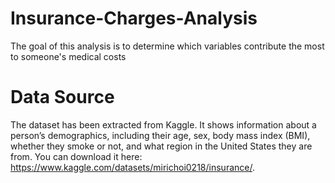 # Insurance-Charges-Analysis
The goal of this analysis is to determine which variables contribute the most to someone's medical costs
# Data Source
The dataset has been extracted from Kaggle. It shows information about a person’s demographics, including their age, sex, body mass index (BMI), whether they smoke or not, and what region in the United States they are from. You can download it here: https://www.kaggle.com/datasets/mirichoi0218/insurance/. 
